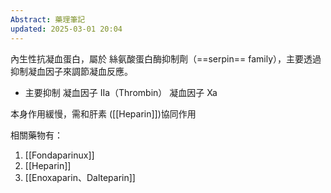 ```yaml
---
Abstract: 藥理筆記
updated: 2025-03-01 20:04
---
```

內生性抗凝血蛋白，屬於 絲氨酸蛋白酶抑制劑（==serpin== family），主要透過抑制凝血因子來調節凝血反應。
- 主要抑制
	凝血因子 IIa（Thrombin）
	凝血因子 Xa

本身作用緩慢，需和肝素 ([[Heparin]])協同作用

相關藥物有：
1. [[Fondaparinux]] 
2. [[Heparin]]
3. [[Enoxaparin、Dalteparin]]

